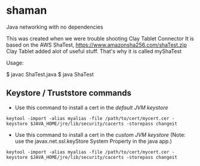 # shaman
Java networking with no dependencies

This was created when we were trouble shooting Clay Tablet Connector
It is based on the AWS ShaTest, https://www.amazonsha256.com/shaTest.zip
Clay Tablet added alot of useful stuff. That's why it is called myShaTest

Usage:

$ javac ShaTest.java
$ java ShaTest

## Keystore / Truststore commands

* Use this command to install a cert in the _default JVM keystore_

```
keytool -import -alias myalias -file /path/to/cert/mycert.cer -keystore $JAVA_HOME/jre/lib/security/cacerts -storepass changeit
```

* Use this command to install a cert in the _custom JVM keystore_
(Note: use the javax.net.ssl.keyStore System Property in the java app.)

```
keytool -import -alias myalias -file /path/to/cert/mycert.cer -keystore $JAVA_HOME/jre/lib/security/cacerts -storepass changeit
```
